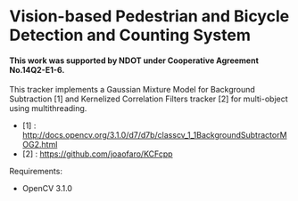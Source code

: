 # Vision-based Pedestrian and Bicycle Detection and Counting System 

#### This work was supported by NDOT under Cooperative Agreement No.14Q2-E1-6.

This tracker implements a Gaussian Mixture Model for Background Subtraction [1] and Kernelized Correlation Filters tracker [2] for multi-object using multithreading.

* [1] : http://docs.opencv.org/3.1.0/d7/d7b/classcv_1_1BackgroundSubtractorMOG2.html 
* [2] : https://github.com/joaofaro/KCFcpp

Requirements: 
  - OpenCV 3.1.0
